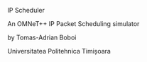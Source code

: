 IP Scheduler

An OMNeT++ IP Packet Scheduling simulator

by Tomas-Adrian Boboi

Universitatea Politehnica Timișoara